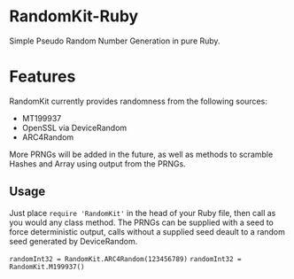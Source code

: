 # RandomKit-Ruby
Simple Pseudo Random Number Generation in pure Ruby.

# Features 
RandomKit currently provides randomness from the following sources:

* MT199937
* OpenSSL via DeviceRandom
* ARC4Random

More PRNGs will be added in the future, as well as methods to scramble Hashes and Array using output from the PRNGs.

## Usage
Just place ```require 'RandomKit'``` in the head of your Ruby file, then call as you would any class method.
The PRNGs can be supplied with a seed to force deterministic output, calls without a supplied seed deault to a random seed generated by DeviceRandom.

```randomInt32 = RandomKit.ARC4Random(123456789)```
```randomInt32 = RandomKit.M199937()```

